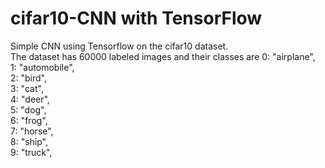 # cifar10-CNN with TensorFlow
Simple CNN using Tensorflow on the cifar10 dataset. <br>
The dataset has 60000 labeled images and their classes are
    0: "airplane",<br>
    1: "automobile",<br>
    2: "bird",<br>
    3: "cat",<br>
    4: "deer",<br>
    5: "dog",<br>
    6: "frog",<br>
    7: "horse",<br>
    8: "ship",<br>
    9: "truck",<br>
